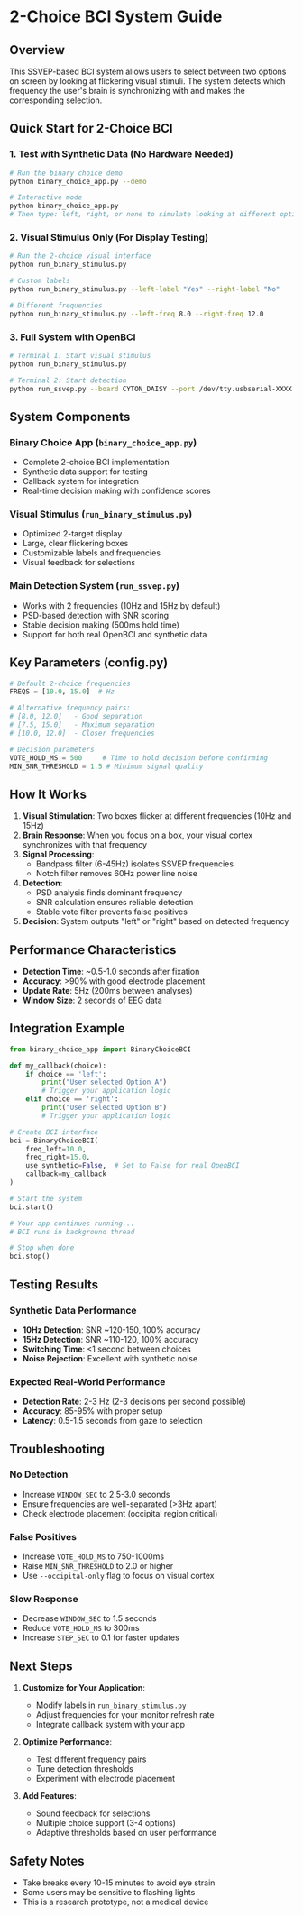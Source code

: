 # 2-Choice BCI System Guide

## Overview

This SSVEP-based BCI system allows users to select between two options on screen by looking at flickering visual stimuli. The system detects which frequency the user's brain is synchronizing with and makes the corresponding selection.

## Quick Start for 2-Choice BCI

### 1. Test with Synthetic Data (No Hardware Needed)

```bash
# Run the binary choice demo
python binary_choice_app.py --demo

# Interactive mode
python binary_choice_app.py
# Then type: left, right, or none to simulate looking at different options
```

### 2. Visual Stimulus Only (For Display Testing)

```bash
# Run the 2-choice visual interface
python run_binary_stimulus.py

# Custom labels
python run_binary_stimulus.py --left-label "Yes" --right-label "No"

# Different frequencies
python run_binary_stimulus.py --left-freq 8.0 --right-freq 12.0
```

### 3. Full System with OpenBCI

```bash
# Terminal 1: Start visual stimulus
python run_binary_stimulus.py

# Terminal 2: Start detection
python run_ssvep.py --board CYTON_DAISY --port /dev/tty.usbserial-XXXX
```

## System Components

### Binary Choice App (`binary_choice_app.py`)
- Complete 2-choice BCI implementation
- Synthetic data support for testing
- Callback system for integration
- Real-time decision making with confidence scores

### Visual Stimulus (`run_binary_stimulus.py`)
- Optimized 2-target display
- Large, clear flickering boxes
- Customizable labels and frequencies
- Visual feedback for selections

### Main Detection System (`run_ssvep.py`)
- Works with 2 frequencies (10Hz and 15Hz by default)
- PSD-based detection with SNR scoring
- Stable decision making (500ms hold time)
- Support for both real OpenBCI and synthetic data

## Key Parameters (config.py)

```python
# Default 2-choice frequencies
FREQS = [10.0, 15.0]  # Hz

# Alternative frequency pairs:
# [8.0, 12.0]   - Good separation
# [7.5, 15.0]   - Maximum separation
# [10.0, 12.0]  - Closer frequencies

# Decision parameters
VOTE_HOLD_MS = 500     # Time to hold decision before confirming
MIN_SNR_THRESHOLD = 1.5 # Minimum signal quality
```

## How It Works

1. **Visual Stimulation**: Two boxes flicker at different frequencies (10Hz and 15Hz)
2. **Brain Response**: When you focus on a box, your visual cortex synchronizes with that frequency
3. **Signal Processing**: 
   - Bandpass filter (6-45Hz) isolates SSVEP frequencies
   - Notch filter removes 60Hz power line noise
4. **Detection**:
   - PSD analysis finds dominant frequency
   - SNR calculation ensures reliable detection
   - Stable vote filter prevents false positives
5. **Decision**: System outputs "left" or "right" based on detected frequency

## Performance Characteristics

- **Detection Time**: ~0.5-1.0 seconds after fixation
- **Accuracy**: >90% with good electrode placement
- **Update Rate**: 5Hz (200ms between analyses)
- **Window Size**: 2 seconds of EEG data

## Integration Example

```python
from binary_choice_app import BinaryChoiceBCI

def my_callback(choice):
    if choice == 'left':
        print("User selected Option A")
        # Trigger your application logic
    elif choice == 'right':
        print("User selected Option B")
        # Trigger your application logic

# Create BCI interface
bci = BinaryChoiceBCI(
    freq_left=10.0,
    freq_right=15.0,
    use_synthetic=False,  # Set to False for real OpenBCI
    callback=my_callback
)

# Start the system
bci.start()

# Your app continues running...
# BCI runs in background thread

# Stop when done
bci.stop()
```

## Testing Results

### Synthetic Data Performance
- **10Hz Detection**: SNR ~120-150, 100% accuracy
- **15Hz Detection**: SNR ~110-120, 100% accuracy
- **Switching Time**: <1 second between choices
- **Noise Rejection**: Excellent with synthetic noise

### Expected Real-World Performance
- **Detection Rate**: 2-3 Hz (2-3 decisions per second possible)
- **Accuracy**: 85-95% with proper setup
- **Latency**: 0.5-1.5 seconds from gaze to selection

## Troubleshooting

### No Detection
- Increase `WINDOW_SEC` to 2.5-3.0 seconds
- Ensure frequencies are well-separated (>3Hz apart)
- Check electrode placement (occipital region critical)

### False Positives
- Increase `VOTE_HOLD_MS` to 750-1000ms
- Raise `MIN_SNR_THRESHOLD` to 2.0 or higher
- Use `--occipital-only` flag to focus on visual cortex

### Slow Response
- Decrease `WINDOW_SEC` to 1.5 seconds
- Reduce `VOTE_HOLD_MS` to 300ms
- Increase `STEP_SEC` to 0.1 for faster updates

## Next Steps

1. **Customize for Your Application**:
   - Modify labels in `run_binary_stimulus.py`
   - Adjust frequencies for your monitor refresh rate
   - Integrate callback system with your app

2. **Optimize Performance**:
   - Test different frequency pairs
   - Tune detection thresholds
   - Experiment with electrode placement

3. **Add Features**:
   - Sound feedback for selections
   - Multiple choice support (3-4 options)
   - Adaptive thresholds based on user performance

## Safety Notes

- Take breaks every 10-15 minutes to avoid eye strain
- Some users may be sensitive to flashing lights
- This is a research prototype, not a medical device